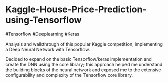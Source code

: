 # Kaggle-House-Price-Prediction-using-Tensorflow
#Tensorflow
#Deeplearning
#Keras

Analysis and walkthrough of this popular Kaggle competition, implementing a Deep Neural Network with Tensorflow.

Decided to expand on the basic Tensorflow/keras implementation and create the DNN using the core library; this approach helped me understand the building blocks of the neural network and exposed me to the extensive configurability and complexity of the Tensorflow core library.
